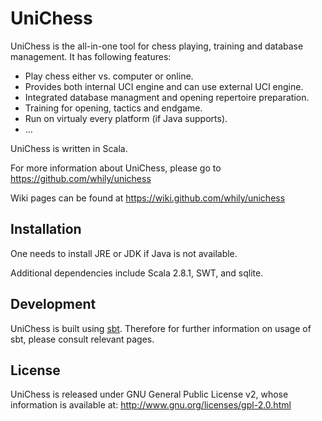 UniChess
========

UniChess is the all-in-one tool for chess playing, training and
database management. It has following features:

* Play chess either vs. computer or online.
* Provides both internal UCI engine and can use external UCI engine.
* Integrated database managment and opening repertoire preparation.
* Training for opening, tactics and endgame.
* Run on virtualy every platform (if Java supports).
* ...

UniChess is written in Scala.

For more information about UniChess, please go to
  <https://github.com/whily/unichess>

Wiki pages can be found at
  <https://wiki.github.com/whily/unichess>

Installation
------------

One needs to install JRE or JDK if Java is not available.

Additional dependencies include Scala 2.8.1, SWT, and sqlite.

Development
-----------

UniChess is built using
[sbt](http://code.google.com/p/simple-build-tool). Therefore for
further information on usage of sbt, please consult relevant pages.

License
-------

UniChess is released under GNU General Public License v2, whose information
is available at:
  <http://www.gnu.org/licenses/gpl-2.0.html>

